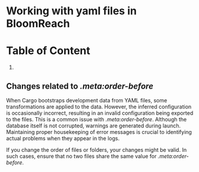 # Working with yaml files in BloomReach

# Table of Content
1.


## Changes related to *.meta:order-before*

When Cargo bootstraps development data from YAML files, some transformations are applied to the data. However, the 
inferred configuration is occasionally incorrect, resulting in an invalid configuration being exported to the files. 
This is a common issue with *.meta:order-before*. Although the database itself is not corrupted, warnings are generated 
during launch. Maintaining proper housekeeping of error messages is crucial to identifying actual problems when they 
appear in the logs.

If you change the order of files or folders, your changes might be valid. In such cases, ensure that no two files share 
the same value for *.meta:order-before*.

